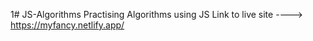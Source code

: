 1# JS-Algorithms
Practising Algorithms using JS
Link to live site ----> https://myfancy.netlify.app/
